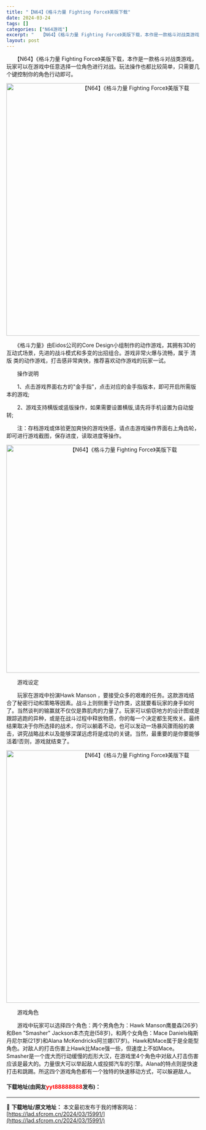 ```yaml
---
title: "【N64】《格斗力量 Fighting Force》美版下载"
date: 2024-03-24
tags: []
categories: ["N64游戏"]
excerpt: "　　【N64】《格斗力量 Fighting Force》美版下载，本作是一款格斗对战类游戏，玩家可以在游戏中任意选择一位角色进行对战。玩法操作也都比较简单，只需要几个键控制你的角色行动即可。 　　《格斗力量》由Eidos公司的Core Design小组制作的动作游戏，其拥有3D的互动式场景，先进的战&hellip;"
layout: post
---
```


 <p>　　【N64】《格斗力量 Fighting Force》美版下载，本作是一款格斗对战类游戏，玩家可以在游戏中任意选择一位角色进行对战。玩法操作也都比较简单，只需要几个键控制你的角色行动即可。</p> <p align="center"><img align="" border="0" src="https://lad.sfcrom.cn/wp-content/uploads/2024/03/20240324_66003be6b19db.png" width="658" alt="【N64】《格斗力量 Fighting Force》美版下载" /></p> <p>　　《格斗力量》由Eidos公司的Core Design小组制作的动作游戏，其拥有3D的互动式场景，先进的战斗模式和多变的出招组合。游戏非常火爆与流畅，属于 清版 类的动作游戏，打击感非常爽快，推荐喜欢动作游戏的玩家一试。</p> <p>　　操作说明</p> <p>　　1、点击游戏界面右方的&quot;金手指&quot;，点击对应的金手指版本，即可开启所需版本的游戏;</p> <p>　　2、游戏支持横版或竖版操作，如果需要设置横版,请先将手机设置为自动旋转;</p> <p>　　注：存档游戏或体验更加爽快的游戏快感，请点击游戏操作界面右上角齿轮，即可进行游戏截图，保存进度，读取进度等操作。</p> <p align="center"><img align="" border="0" src="https://lad.sfcrom.cn/wp-content/uploads/2024/03/20240324_66003be793f2b.png" width="594" alt="【N64】《格斗力量 Fighting Force》美版下载" /></p> <p>　　游戏设定</p> <p>　　玩家在游戏中扮演Hawk Manson ，要接受众多的艰难的任务。这款游戏结合了秘密行动和策略等因素。战斗上则侧重于动作类，这就要看玩家的身手如何了。当然谈判的输赢就不仅仅是靠肌肉的力量了。玩家可以偷窃地方的设计图或是跟踪逃跑的异种，或是在战斗过程中释放物质，你的每一个决定都生死攸关。最终结果取决于你所选择的战术，你可以躺着不动，也可以发动一场暴风骤雨般的袭击，讲究战略战术以及能够深谋远虑将是成功的关键。当然，最重要的是你要能够活着!否则，游戏就结束了。</p> <p align="center"><img align="" border="0" src="https://lad.sfcrom.cn/wp-content/uploads/2024/03/20240324_66003be86c6c9.png" width="658" alt="【N64】《格斗力量 Fighting Force》美版下载" /></p> <p>　　游戏角色</p> <p>　　游戏中玩家可以选择四个角色：两个男角色为：Hawk Manson鹰曼森(26岁)和Ben &quot;Smasher&quot; Jackson本杰克逊(58岁)，和两个女角色：Mace Daniels梅斯丹尼尔斯(21岁)和Alana McKendricks阿兰娜(17岁)。Hawk和Mace属于是全能型角色。对敌人的打击伤害上Hawk比Mace强一些，但速度上不如Mace。Smasher是一个庞大而行动缓慢的彪形大汉，在游戏里4个角色中对敌人打击伤害应该是最大的。力量很大可以举起敌人或投掷汽车的引擎。Alana的特点则是快速打击和跳踢。所这四个游戏角色都有一个独特的快速移动方式，可以躲避敌人。</p> <p><h4>下载地址(由网友<font color="red">yyt88888888</font>发布)：</h4></p> 

---
📖 **下载地址/原文地址：** 本文最初发布于我的博客网站：[https://lad.sfcrom.cn/2024/03/15991/](https://lad.sfcrom.cn/2024/03/15991/)

